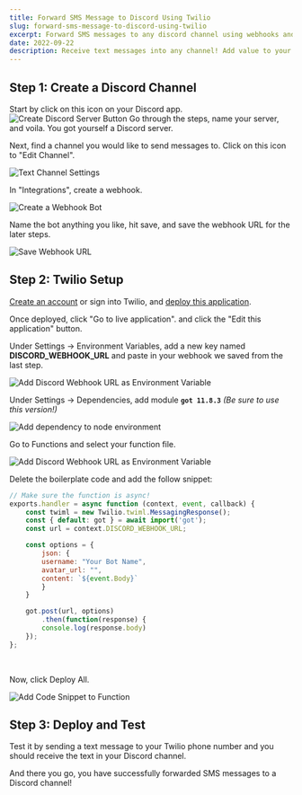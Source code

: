 ```yaml
---
title: Forward SMS Message to Discord Using Twilio
slug: forward-sms-message-to-discord-using-twilio
excerpt: Forward SMS messages to any discord channel using webhooks and Twilio.
date: 2022-09-22
description: Receive text messages into any channel! Add value to your Discord server with valuable notifications to your members.
---
```


## Step 1: Create a Discord Channel

Start by click on this icon on your Discord app.
![Create Discord Server Button](/images/create-server-button.jpg "Create Discord Server Button")
Go through the steps, name your server, and voila. You got yourself a Discord server.

Next, find a channel you would like to send messages to. Click on this icon to "Edit Channel".

![Text Channel Settings](/images/discord-server-settings.jpg "Text Channel Settings")

In "Integrations", create a webhook.

![Create a Webhook Bot](/images/create-webhook-button.png "Create a Webhook Bot")

Name the bot anything you like, hit save, and save the webhook URL for the later steps.

![Save Webhook URL](/images/copy-webhook.jpg "Save Webhook URL")

## Step 2: Twilio Setup

[Create an account](https://www.twilio.com/referral/hGuW9u) or sign into Twilio, and [deploy this application](https://www.twilio.com/code-exchange/sms-forwarding-multiple-numbers).

Once deployed, click "Go to live application". and click the "Edit this application" button.

Under Settings -> Environment Variables, add a new key named **DISCORD_WEBHOOK_URL** and paste in your webhook we saved from the last step.

![Add Discord Webhook URL as Environment Variable](/images/env-vars.jpg "Add Discord Webhook URL as Environment Variable")

Under Settings -> Dependencies, add module **`got 11.8.3`** _(Be sure to use this version!)_

![Add dependency to node environment](/images/adding-got-dependency.jpg "Add dependency to node environment")

Go to Functions and select your function file. 

![Add Discord Webhook URL as Environment Variable](/images/replace-code-before.jpg "Add Discord Webhook URL as Environment Variable")

Delete the boilerplate code and add the follow snippet:

```javascript
// Make sure the function is async!
exports.handler = async function (context, event, callback) {
    const twiml = new Twilio.twiml.MessagingResponse();
    const { default: got } = await import('got');
    const url = context.DISCORD_WEBHOOK_URL;

    const options = {
        json: {
        username: "Your Bot Name",
        avatar_url: "",
        content: `${event.Body}`
        }
    }

    got.post(url, options)
        .then(function(response) {
        console.log(response.body)
    });
};
```
<br>  

Now, click Deploy All.

![Add Code Snippet to Function](/images/replace-code-after.png "Add Code Snippet to Function")

## Step 3: Deploy and Test

Test it by sending a text message to your Twilio phone number and you should receive the text in your Discord channel.

And there you go, you have successfully forwarded SMS messages to a Discord channel!

<!-- ### Tip: If you can't find your app after signing up

Once you've signed in, you should see the dashboard. Click on the Develop tab to see your latest application. 

![Twilio Dashboard](/images/twilio-dashboard.jpg "Twilio Dashboard")

Next, click on Functions and Assets -> Services, and click on your application to edit.

![Twilio Services Tab](/images/services.jpg "Twilio Services Tab") -->

